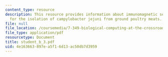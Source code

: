 ```yaml
---
content_type: resource
description: This resource provides information about immunomagnetic separation methods
  for the isolation of campylobacter jejuni from ground poultry meats.
file: null
file_location: /coursemedia/7-349-biological-computing-at-the-crossroads-of-engineering-and-science-spring-2005/4e163663897ea5f16d13ac50db7d3959_student_b_3.pdf
file_type: application/pdf
resourcetype: Document
title: student_b_3.pdf
uid: 4e163663-897e-a5f1-6d13-ac50db7d3959
---
```

